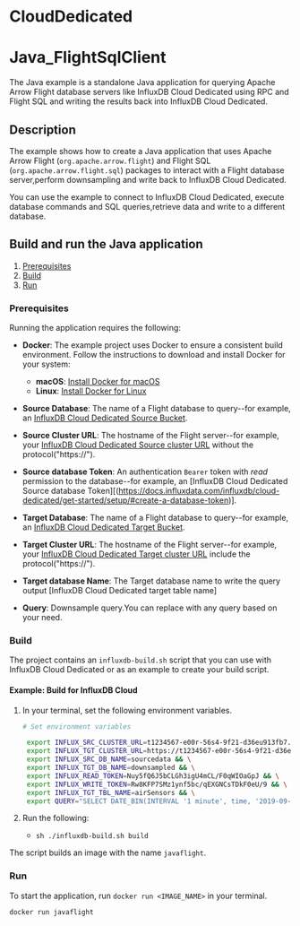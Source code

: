 # CloudDedicated
# Java_FlightSqlClient

The Java example is a standalone Java application for querying
Apache Arrow Flight database servers like InfluxDB Cloud Dedicated using RPC and Flight SQL and writing the results back into InfluxDB Cloud Dedicated.

## Description

The example shows how to create a Java application that uses
Apache Arrow Flight (`org.apache.arrow.flight`)
and Flight SQL (`org.apache.arrow.flight.sql`) packages to 
interact with a Flight database server,perform downsampling and write back to InfluxDB Cloud Dedicated.

You can use the example to connect to InfluxDB Cloud Dedicated, execute database commands and
SQL queries,retrieve data and write to a different database.

## Build and run the Java application

1. [Prerequisites](#Prerequisites)
2. [Build](#build)
3. [Run](#run)

### Prerequisites

Running the application requires the following:

- **Docker**: The example project uses Docker to ensure a consistent build environment. Follow the instructions to download and install Docker for your system:

    - **macOS**: [Install Docker for macOS](https://docs.docker.com/desktop/install/mac-install/)
    - **Linux**: [Install Docker for Linux](https://docs.docker.com/desktop/install/linux-install/)
              
- **Source Database**: The name of a Flight database to query--for example, an [InfluxDB Cloud Dedicated Source Bucket](https://docs.influxdata.com/influxdb/cloud-dedicated/get-started/setup/#create-a-database).
- **Source Cluster URL**: The hostname of the Flight server--for example, your [InfluxDB Cloud Dedicated Source cluster URL](https://docs.influxdata.com/influxdb/cloud-dedicated/get-started/setup/#request-an-influxdb-cloud-dedicated-cluster) without the protocol("https://").
- **Source database Token**: An authentication `Bearer` token with _read_ permission to the database--for example, an [InfluxDB Cloud Dedicated Source database Token][(https://docs.influxdata.com/influxdb/cloud-dedicated/get-started/setup/#create-a-database-token)].
- **Target Database**: The name of a Flight database to query--for example, an [InfluxDB Cloud Dedicated Target Bucket](https://docs.influxdata.com/influxdb/cloud-dedicated/get-started/setup/#create-a-database).
- **Target Cluster URL**: The hostname of the Flight server--for example, your [InfluxDB Cloud Dedicated Target cluster URL](https://docs.influxdata.com/influxdb/cloud-dedicated/get-started/setup/#request-an-influxdb-cloud-dedicated-cluster) include the protocol("https://").
- **Target database Name**: The Target database name to write the query output [InfluxDB Cloud Dedicated target table name]
- **Query**: Downsample query.You can replace with any query based on your need. 

### Build

The project contains an `influxdb-build.sh` script that you can use with InfluxDB Cloud Dedicated or as an example to create your build script.

#### Example: Build for InfluxDB Cloud

1. In your terminal, set the following environment variables.

    ```sh
    # Set environment variables

     export INFLUX_SRC_CLUSTER_URL=t1234567-e00r-56s4-9f21-d36eu913fb7.a.influxdb.io && \
     export INFLUX_TGT_CLUSTER_URL=https://t1234567-e00r-56s4-9f21-d36eu913fb7.a.influxdb.io && \
     export INFLUX_SRC_DB_NAME=sourcedata && \
     export INFLUX_TGT_DB_NAME=downsampled && \
     export INFLUX_READ_TOKEN=Nuy5fQ6J5bCLGh3igU4mCL/F0qWIOaGpJ && \
     export INFLUX_WRITE_TOKEN=Rw8KFP7SMz1ynf5bc/qEXGNCsTDkF0eU/9 && \
     export INFLUX_TGT_TBL_NAME=airSensors && \
     export QUERY="SELECT DATE_BIN(INTERVAL '1 minute', time, '2019-09-18T00:00:00Z'::timestamp) as time, SUM(\"co\") as 'sum_co', SUM(\"temperature\") as 'sum_temp', SUM(\"humidity\") as 'sum_hum' FROM \"airSensors\" WHERE time >= now() - interval '9 day' GROUP BY time"
    ```

2. Run the following:
    - `sh ./influxdb-build.sh build`

The script builds an image with the name `javaflight`.

### Run

To start the application, run `docker run <IMAGE_NAME>` in your terminal.

```sh
docker run javaflight
```
